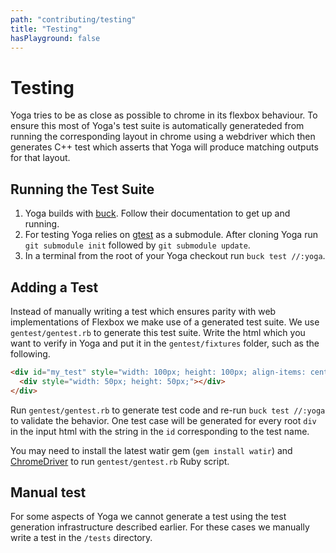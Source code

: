 ```yaml
---
path: "contributing/testing"
title: "Testing"
hasPlayground: false
---
```


# Testing

Yoga tries to be as close as possible to chrome in its flexbox behaviour.
To ensure this most of Yoga's test suite is automatically generateded from
running the corresponding layout in chrome using a webdriver which then generates 
C++ test which asserts that Yoga will produce matching outputs for that layout.

## Running the Test Suite

1. Yoga builds with [buck](https://buckbuild.com). Follow their documentation to get up and running.
2. For testing Yoga relies on [gtest](https://github.com/google/googletest) as a submodule. After cloning Yoga run `git submodule init` followed by `git submodule update`.
3. In a terminal from the root of your Yoga checkout run `buck test //:yoga`.

## Adding a Test

Instead of manually writing a test which ensures parity with web implementations
of Flexbox we make use of a generated test suite. We use `gentest/gentest.rb` to
generate this test suite. Write the html which you want to verify in Yoga and put
it in the `gentest/fixtures` folder, such as the following.

```html
<div id="my_test" style="width: 100px; height: 100px; align-items: center;">
  <div style="width: 50px; height: 50px;"></div>
</div>
```

Run `gentest/gentest.rb` to generate test code and re-run `buck test //:yoga`
to validate the behavior. One test case will be generated for every root `div`
in the input html with the string in the `id` corresponding to the test name.

You may need to install the latest watir gem (`gem install watir`) and
[ChromeDriver](https://sites.google.com/a/chromium.org/chromedriver/) to
run `gentest/gentest.rb` Ruby script.

## Manual test

For some aspects of Yoga we cannot generate a test using the test generation
infrastructure described earlier. For these cases we manually write a test in 
the `/tests` directory.	
